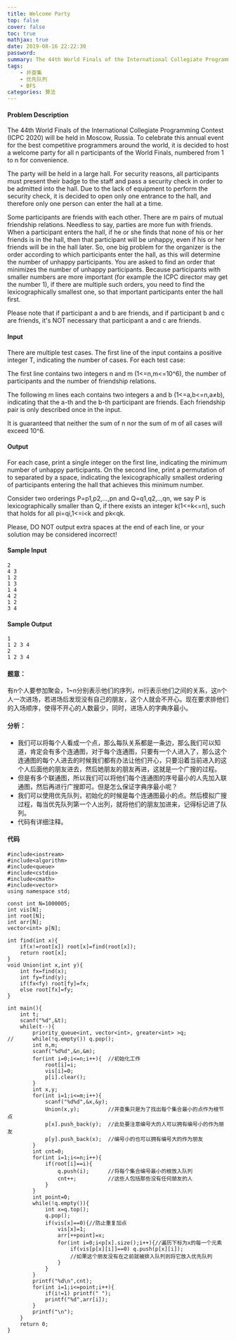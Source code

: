 ```yaml
---
title: Welcome Party
top: false
cover: false
toc: true
mathjax: true
date: 2019-08-16 22:22:30
password:
summary: The 44th World Finals of the International Collegiate Programming Contest (ICPC 2020) will be held in Moscow, Russia.
tags: 
	- 并查集
	- 优先队列
	- BFS
categories: 算法
---
```


#### Problem Description
The 44th World Finals of the International Collegiate Programming Contest (ICPC 2020) will be held in Moscow, Russia. To celebrate this annual event for the best competitive programmers around the world, it is decided to host a welcome party for all n participants of the World Finals, numbered from 1 to n for convenience.

The party will be held in a large hall. For security reasons, all participants must present their badge to the staff and pass a security check in order to be admitted into the hall. Due to the lack of equipment to perform the security check, it is decided to open only one entrance to the hall, and therefore only one person can enter the hall at a time.

Some participants are friends with each other. There are m pairs of mutual friendship relations. Needless to say, parties are more fun with friends. When a participant enters the hall, if he or she finds that none of his or her friends is in the hall, then that participant will be unhappy, even if his or her friends will be in the hall later. So, one big problem for the organizer is the order according to which participants enter the hall, as this will determine the number of unhappy participants. You are asked to find an order that minimizes the number of unhappy participants. Because participants with smaller numbers are more important (for example the ICPC director may get the number 1), if there are multiple such orders, you need to find the lexicographically smallest one, so that important participants enter the hall first.

Please note that if participant a and b are friends, and if participant b and c are friends, it's NOT necessary that participant a and c are friends.

#### Input
There are multiple test cases. The first line of the input contains a positive integer T, indicating the number of cases. For each test case:

The first line contains two integers n and m (1<=n,m<=10^6), the number of participants and the number of friendship relations.

The following m lines each contains two integers a and b (1<=a,b<=n,a≠b), indicating that the a-th and the b-th participant are friends. Each friendship pair is only described once in the input.

It is guaranteed that neither the sum of n nor the sum of m of all cases will exceed 10^6.

#### Output
For each case, print a single integer on the first line, indicating the minimum number of unhappy participants. On the second line, print a permutation of  to  separated by a space, indicating the lexicographically smallest ordering of participants entering the hall that achieves this minimum number.

Consider two orderings P=p1,p2,...,pn and Q=q1,q2,..,qn, we say P is lexicographically smaller than Q, if there exists an integer  k(1<=k<=n), such that  holds for all pi=qi,1<=i<k and pk<qk.

Please, DO NOT output extra spaces at the end of each line, or your solution may be considered incorrect!

#### Sample Input

    2
    4 3
    1 2
    1 3
    1 4
    4 2
    1 2
    3 4

#### Sample Output

    1
    1 2 3 4
    2
    1 2 3 4
#### 题意：
有n个人要参加聚会，1~n分别表示他们的序列，m行表示他们之间的关系，这n个人一次进场，若进场后发现没有自己的朋友，这个人就会不开心。现在要求排他们的入场顺序，使得不开心的人数最少，同时，进场人的字典序最小。
#### 分析：

 - 我们可以将每个人看成一个点，那么每队关系都是一条边，那么我们可以知道，肯定会有多个连通图，对于每个连通图，只要有一个人进入了，那么这个连通图的每个人进去的时候我们都有办法让他们开心，只要沿着当前进入的这个人后面他的朋友进去，然后她朋友的朋友再进，这就是一个广搜的过程。
 - 但是有多个联通图，所以我们可以将他们每个连通图的序号最小的人先加入联通图，然后再进行广搜即可。但是怎么保证字典序最小呢？
 - 我们可以使用优先队列，初始化的时候是每个连通图最小的点。然后模拟广搜过程，每当优先队列第一个人出列，就将他们的朋友加进来，记得标记进了队列。
 - 代码有详细注释。
#### 代码
 

```
#include<iostream>
#include<algorithm>
#include<queue>
#include<cstdio>
#include<cmath>
#include<vector>
using namespace std;

const int N=1000005;
int vis[N];
int root[N];
int arr[N];
vector<int> p[N];

int find(int x){
    if(x!=root[x]) root[x]=find(root[x]);
    return root[x];
}
void Union(int x,int y){
    int fx=find(x);
    int fy=find(y);
    if(fx<fy) root[fy]=fx;
    else root[fx]=fy;
}

int main(){
    int t;
    scanf("%d",&t);
    while(t--){
        priority_queue<int, vector<int>, greater<int> >q;
//      while(!q.empty()) q.pop();
        int n,m;
        scanf("%d%d",&n,&m);
        for(int i=0;i<=n;i++){  //初始化工作 
            root[i]=i;
            vis[i]=0;
            p[i].clear();
        } 
        int x,y;
        for(int i=1;i<=m;i++){
            scanf("%d%d",&x,&y);
            Union(x,y);         //并查集只是为了找出每个集合最小的点作为根节点 
            p[x].push_back(y);  //此处要注意编号大的人可以拥有编号小的作为朋友 
            p[y].push_back(x);  //编号小的也可以拥有编号大的作为朋友 
        }
        int cnt=0;
        for(int i=1;i<=n;i++){
            if(root[i]==i){
                q.push(i);      //将每个集合编号最小的根放入队列 
                cnt++;          //这些人包括那些没有任何朋友的人 
            } 
        }   
        int point=0;
        while(!q.empty()){
            int x=q.top();
            q.pop();
            if(vis[x]==0){//防止重复加点 
                vis[x]=1;
                arr[++point]=x;
                for(int i=0;i<p[x].size();i++){//遍历下标为x的每一个元素          
                    if(vis[p[x][i]]==0) q.push(p[x][i]);   
                    //如果这个朋友没有在之前就被排入队列则将它放入优先队列 
                } 
            }   
        }
        printf("%d\n",cnt);
        for(int i=1;i<=point;i++){
            if(i!=1) printf(" ");
            printf("%d",arr[i]);
        }
        printf("\n");
    }
    return 0;
}
```
